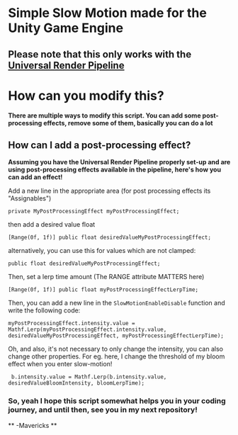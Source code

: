 # Simple Slow Motion made for the Unity Game Engine

## Please note that this only works with the [Universal Render Pipeline](https://docs.unity3d.com/Packages/com.unity.render-pipelines.universal@11.0/manual/)

# How can you modify this?
**There are multiple ways to modify this script. You can add some post-processing effects, remove some of them, basically you can do a lot**

## How can I add a post-processing effect?
**Assuming you have the Universal Render Pipeline properly set-up and are using post-processing effects available in the pipeline, here's how you can add an effect!**


  Add a new line in the appropriate area (for post processing effects its "Assignables")
   
   ``` 
   private MyPostProcessingEffect myPostProcessingEffect;
   ```
   
   then add a desired value float
   ``` 
   [Range(0f, 1f)] public float desiredValueMyPostProcessingEffect;
   ```
   
   
   alternatively, you can use this for values which are not clamped: 
   
   ```
   public float desiredValueMyPostProcessingEffect;
   ```
   
   Then, set a lerp time amount (The RANGE attribute MATTERS here)
   

   
   ``` [Range(0f, 1f)] public float myPostProcessingEffectLerpTime; ```

   
   Then, you can add a new line in the ``` SlowMotionEnableDisable ``` function and write the following code:
   
   
   ``` myPostProcessingEffect.intensity.value = Mathf.Lerp(myPostProcessingEffect.intensity.value, desiredValueMyPostProcessingEffect, myPostProcessingEffectLerpTime); ```
   
   
   Oh, and also, it's not necessary to only change the intensity, you can also change other properties. For eg. here, I change the threshold of my bloom effect when you enter      slow-motion!
   
   
   ```  b.intensity.value = Mathf.Lerp(b.intensity.value, desiredValueBloomIntensity, bloomLerpTime); ```
   
   ### So, yeah I hope this script somewhat helps you in your coding journey, and until then, see you in my next repository!
   ** -Mavericks **
    

